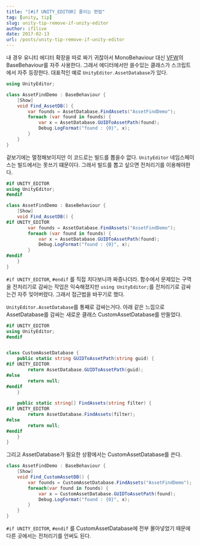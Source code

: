```yaml
---
title: "[#if UNITY_EDITOR] 줄이는 편법"
tag: [unity, tip]
slug: unity-tip-remove-if-unity-editor
author: if1live
date: 2017-02-13
url: /posts/unity-tip-remove-if-unity-editor
---
```


내 경우 유니티 에디터 확장을 따로 짜기 귀찮아서 MonoBehaviour 대신 [VFW][repo_vfw]의 BaseBehaviour를 자주 사용한다.
그래서 에디터에서만 쓸수있는 클래스가 스크립트에서 자주 등장한다.
대표적인 예로 `UnityEditor.AssetDatabase`가 있다.

```csharp
using UnityEditor;

class AssetFindDemo : BaseBehaviour {
    [Show]
    void Find_AssetDB() {
        var founds = AssetDatabase.FindAssets("AssetFindDemo");
        foreach (var found in founds) {
            var x = AssetDatabase.GUIDToAssetPath(found);
            Debug.LogFormat("found : {0}", x);
        }
    }
}
```

겉보기에는 멀정해보이지만 이 코드로는 빌드를 뽑을수 없다.
`UnityEditor` 네임스페이스는 빌드에서는 못쓰기 떄문이다.
그래서 빌드를 뽑고 싶으면 전처리기를 이용해야한다.


```csharp
#if UNITY_EDITOR
using UnityEditor;
#endif

class AssetFindDemo : BaseBehaviour {
    [Show]
    void Find_AssetDB() {
#if UNITY_EDITOR
        var founds = AssetDatabase.FindAssets("AssetFindDemo");
        foreach (var found in founds) {
            var x = AssetDatabase.GUIDToAssetPath(found);
            Debug.LogFormat("found : {0}", x);
        }
#endif
    }
}
```

`#if UNITY_EDITOR`, `#endif` 를 직접 치다보니까 짜증나더라.
함수에서 문제있는 구역을 전처리기로 감싸는 작업은 익숙해졌지만 `using UnityEditor;`를 전처리기로 감싸는건 자주 잊어버렸다.
그래서 접근법을 바꾸기로 했다.

`UnityEditor.AssetDatabase`를 통째로 감싸는거다.
아래 같은 느낌으로 AssetDatabase를 감싸는 새로운 클래스 CustomAssetDatabase를 만들었다.

```csharp
#if UNITY_EDITOR
using UnityEditor;
#endif


class CustomAssetDatabase {
    public static string GUIDToAssetPath(string guid) {
#if UNITY_EDITOR
        return AssetDatabase.GUIDToAssetPath(guid);
#else
        return null;
#endif
    }
      
    public static string[] FindAssets(string filter) {
#if UNITY_EDITOR
        return AssetDatabase.FindAssets(filter);
#else
        return null;
#endif
    }
}
```

그리고 AssetDatabase가 필요한 상황에서는 CustomAssetDatabase를 쓴다.

```csharp
class AssetFindDemo : BaseBehaviour {
    [Show]
    void Find_CustomAssetDB() {
        var founds = CustomAssetDatabase.FindAssets("AssetFindDemo");
        foreach(var found in founds) {
            var x = CustomAssetDatabase.GUIDToAssetPath(found);
            Debug.LogFormat("found : {0}", x);
        }
    }
}
```

`#if UNITY_EDITOR`, `#endif` 를 CustomAssetDatabase에 전부 몰아넣었기 때문에 다른 곳에서는 전처리기를 안써도 된다.

[repo_vfw]: https://github.com/vexe/VFW
